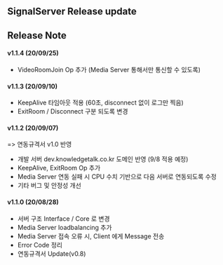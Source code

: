 ## SignalServer Release update

## Release Note

#### v1.1.4 (20/09/25)
 - VideoRoomJoin Op 추가 (Media Server 통해서만 통신할 수 있도록)

#### v1.1.3 (20/09/10)
 - KeepAlive 타임아웃 적용 (60초, disconnect 없이 로그만 찍음)
 - ExitRoom / Disconnect 구분 되도록 변경

#### v1.1.2 (20/09/07)
 => 연동규격서 v1.0 반영
 - 개발 서버 dev.knowledgetalk.co.kr 도메인 반영 (9/8 적용 예정)
 - KeepAlive, ExitRoom Op 추가
 - Media Server 연동 실패 시 CPU 수치 기반으로 다음 서버로 연동되도록 수정  
 - 기타 버그 및 안정성 개선

#### v1.1.0 (20/08/28)
 - 서버 구조 Interface / Core 로 변경
 - Media Server loadbalancing 추가
 - Media Server 접속 오류 시, Client 에게 Message 전송
 - Error Code 정리
 - 연동규격서 Update(v0.8)
